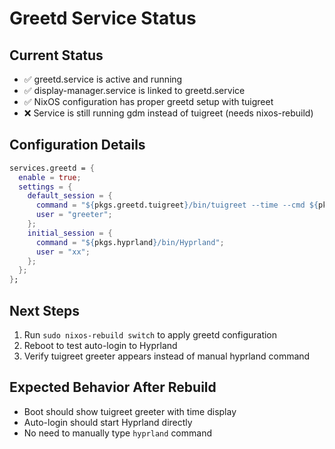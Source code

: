 # Greetd Service Status

## Current Status
- ✅ greetd.service is active and running
- ✅ display-manager.service is linked to greetd.service  
- ✅ NixOS configuration has proper greetd setup with tuigreet
- ❌ Service is still running gdm instead of tuigreet (needs nixos-rebuild)

## Configuration Details
```nix
services.greetd = {
  enable = true;
  settings = {
    default_session = {
      command = "${pkgs.greetd.tuigreet}/bin/tuigreet --time --cmd ${pkgs.hyprland}/bin/Hyprland";
      user = "greeter";
    };
    initial_session = {
      command = "${pkgs.hyprland}/bin/Hyprland";
      user = "xx";
    };
  };
};
```

## Next Steps
1. Run `sudo nixos-rebuild switch` to apply greetd configuration
2. Reboot to test auto-login to Hyprland
3. Verify tuigreet greeter appears instead of manual hyprland command

## Expected Behavior After Rebuild
- Boot should show tuigreet greeter with time display
- Auto-login should start Hyprland directly
- No need to manually type `hyprland` command
